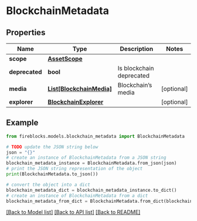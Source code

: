 # BlockchainMetadata


## Properties

Name | Type | Description | Notes
------------ | ------------- | ------------- | -------------
**scope** | [**AssetScope**](AssetScope.md) |  | 
**deprecated** | **bool** | Is blockchain deprecated | 
**media** | [**List[BlockchainMedia]**](BlockchainMedia.md) | Blockchain’s media | [optional] 
**explorer** | [**BlockchainExplorer**](BlockchainExplorer.md) |  | [optional] 

## Example

```python
from fireblocks.models.blockchain_metadata import BlockchainMetadata

# TODO update the JSON string below
json = "{}"
# create an instance of BlockchainMetadata from a JSON string
blockchain_metadata_instance = BlockchainMetadata.from_json(json)
# print the JSON string representation of the object
print(BlockchainMetadata.to_json())

# convert the object into a dict
blockchain_metadata_dict = blockchain_metadata_instance.to_dict()
# create an instance of BlockchainMetadata from a dict
blockchain_metadata_from_dict = BlockchainMetadata.from_dict(blockchain_metadata_dict)
```
[[Back to Model list]](../README.md#documentation-for-models) [[Back to API list]](../README.md#documentation-for-api-endpoints) [[Back to README]](../README.md)


